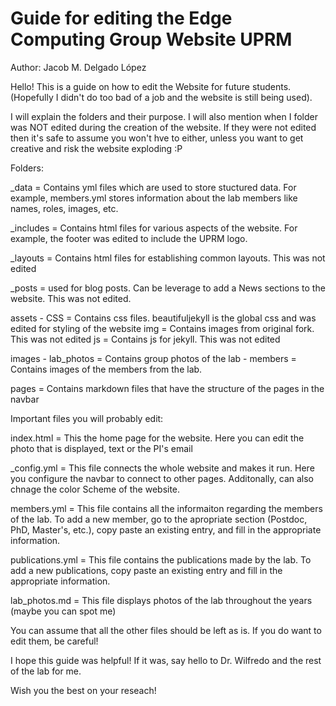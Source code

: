 # Guide for editing the Edge Computing Group Website UPRM

Author: Jacob M. Delgado López

Hello! This is a guide on how to edit the Website for future students. (Hopefully I didn't do too bad of a job and the website is still being used). 

I will explain the folders and their purpose. I will also mention when I folder was NOT edited during the creation of the website. If they were not edited then it's safe to assume you won't hve to either, unless you want to get creative and risk the website exploding :P 

Folders:

_data = Contains yml files which are used to store stuctured data. For example, members.yml stores information about the lab members like names, roles, images, etc.

_includes = Contains html files for various aspects of the website. For example, the footer was edited to include the UPRM logo.

_layouts = Contains html files for establishing common layouts. This was not edited

_posts = used for blog posts. Can be leverage to add a News sections to the website. This was not edited.

assets - CSS = Contains css files. beautifuljekyll is the global css and was edited for styling of the website
         img = Contains images from original fork. This was not edited
         js = Contains js for jekyll. This was not edited

images - lab_photos = Contains group photos of the lab
       - members = Contains images of the members from the lab. 

pages = Contains markdown files that have the structure of the pages in the navbar

Important files you will probably edit:

index.html = This the home page for the website. Here you can edit the photo that is displayed, text or the PI's email

_config.yml = This file connects the whole website and makes it run. Here you configure the navbar to connect to other pages. Additonally, can also chnage the color Scheme of the website.

members.yml = This file contains all the informaiton regarding the members of the lab. To add a new member, go to the apropriate section (Postdoc, PhD, Master's, etc.), copy paste an existing entry, and fill in the appropriate information.

publications.yml = This file contains the publications made by the lab. To add a new publications, copy paste an existing entry and fill in the appropriate information.

lab_photos.md = This file displays photos of the lab throughout the years (maybe you can spot me)

You can assume that all the other files should be left as is. If you do want to edit them, be careful!

I hope this guide was helpful! If it was, say hello to Dr. Wilfredo and the rest of the lab for me. 

Wish you the best on your reseach!
